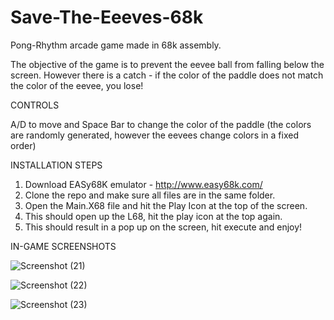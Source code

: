 # Save-The-Eeeves-68k
Pong-Rhythm arcade game made in 68k assembly.

The objective of the game is to prevent the eevee ball from falling below the screen. However there is a catch - if the color of the paddle does not match the color of the eevee, you lose!

CONTROLS

A/D to move and Space Bar to change the color of the paddle (the colors are randomly generated, however the eevees change colors in a fixed order)

INSTALLATION STEPS
1. Download EASy68K emulator - http://www.easy68k.com/
2. Clone the repo and make sure all files are in the same folder.
3. Open the Main.X68 file and hit the Play Icon at the top of the screen.
4. This should open up the L68, hit the play icon at the top again.
5. This should result in a pop up on the screen, hit execute and enjoy!

IN-GAME SCREENSHOTS

![Screenshot (21)](https://user-images.githubusercontent.com/75297748/204189434-b37c2498-ba17-4eb7-bc85-38ed58601a3e.png)


![Screenshot (22)](https://user-images.githubusercontent.com/75297748/204189459-63ea53aa-8bf5-4553-93ba-567caf3230b6.png)


![Screenshot (23)](https://user-images.githubusercontent.com/75297748/204189489-bd9bbac0-2197-481a-9ec0-ef263f80ab39.png)
